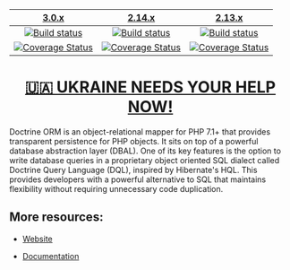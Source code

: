 | [3.0.x][3.0] | [2.14.x][2.14] | [2.13.x][2.13] |
|:----------------:|:----------------:|:----------:|
| [![Build status][3.0 image]][3.0] | [![Build status][2.14 image]][2.14] | [![Build status][2.13 image]][2.13] |
| [![Coverage Status][3.0 coverage image]][3.0 coverage]| [![Coverage Status][2.14 coverage image]][2.14 coverage] | [![Coverage Status][2.13 coverage image]][2.13 coverage]  |

[<h1 align="center">🇺🇦 UKRAINE NEEDS YOUR HELP NOW!</h1>](https://www.doctrine-project.org/stop-war.html)

Doctrine ORM is an object-relational mapper for PHP 7.1+ that provides transparent persistence
for PHP objects. It sits on top of a powerful database abstraction layer (DBAL). One of its key features
is the option to write database queries in a proprietary object oriented SQL dialect called Doctrine Query Language (DQL),
inspired by Hibernate's HQL. This provides developers with a powerful alternative to SQL that maintains flexibility
without requiring unnecessary code duplication.


## More resources:

* [Website](http://www.doctrine-project.org)
* [Documentation](https://www.doctrine-project.org/projects/doctrine-orm/en/stable/index.html)


  [3.0 image]: https://github.com/doctrine/orm/actions/workflows/continuous-integration.yml/badge.svg?branch=3.0.x
  [3.0]: https://github.com/doctrine/orm/tree/3.0.x
  [3.0 coverage image]: https://codecov.io/gh/doctrine/orm/branch/3.0.x/graph/badge.svg
  [3.0 coverage]: https://codecov.io/gh/doctrine/orm/branch/3.0.x
  [2.14 image]: https://github.com/doctrine/orm/actions/workflows/continuous-integration.yml/badge.svg?branch=2.14.x
  [2.14]: https://github.com/doctrine/orm/tree/2.14.x
  [2.14 coverage image]: https://codecov.io/gh/doctrine/orm/branch/2.14.x/graph/badge.svg
  [2.14 coverage]: https://codecov.io/gh/doctrine/orm/branch/2.14.x
  [2.13 image]: https://github.com/doctrine/orm/actions/workflows/continuous-integration.yml/badge.svg?branch=2.13.x
  [2.13]: https://github.com/doctrine/orm/tree/2.13.x
  [2.13 coverage image]: https://codecov.io/gh/doctrine/orm/branch/2.13.x/graph/badge.svg
  [2.13 coverage]: https://codecov.io/gh/doctrine/orm/branch/2.13.x
